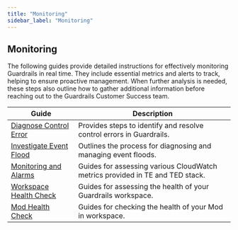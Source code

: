 ```yaml
---
title: "Monitoring"
sidebar_label: "Monitoring"
---
```


## Monitoring

The following guides provide detailed instructions for effectively monitoring Guardrails in real time. They include essential metrics and alerts to track, helping to ensure proactive management. When further analysis is needed, these steps also outline how to gather additional information before reaching out to the Guardrails Customer Success team.

| Guide | Description |
| - | - |
| [Diagnose Control Error](/guardrails/docs/guides/hosting-guardrails/monitoring/diagnose-control-error) | Provides steps to identify and resolve control errors in Guardrails. |
| [Investigate Event Flood](/guardrails/docs/guides/hosting-guardrails/monitoring/investigate-event-flood) | Outlines the process for diagnosing and managing event floods. |
| [Monitoring and Alarms](/guardrails/docs/guides/hosting-guardrails/monitoring/monitoring-alarms) | Guides for assessing various CloudWatch metrics provided in TE and TED stack. |
| [Workspace Health Check](/guardrails/docs/guides/hosting-guardrails/monitoring/workspace-health-check) | Guides for assessing the health of your Guardrails workspace. |
| [Mod Health Check](/guardrails/docs/guides/hosting-guardrails/monitoring/check-mod-health) | Guides for checking the health of your Mod in workspace. |